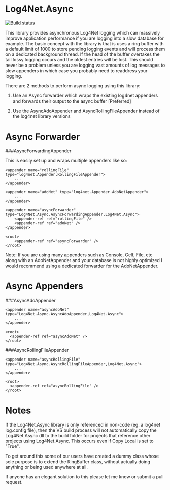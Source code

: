 Log4Net.Async
=============

[![Build status](https://ci.appveyor.com/api/projects/status/fpn8apunhe0fr1y3)](https://ci.appveyor.com/project/cjbhaines/log4net-async)

This library provides asynchronous Log4Net logging which can massively improve application performance if you are logging into a slow database for example. The basic concept with the library is that is uses a ring buffer with a default limit of 1000 to store pending logging events and will process them on a dedicated background thread. If the head of the buffer overtakes the tail lossy logging occurs and the oldest entries will be lost. This should never be a problem unless you are logging vast amounts of log messages to slow appenders in which case you probably need to readdress your logging.

There are 2 methods to perform async logging using this library:

1) Use an Async forwarder which wraps the existing log4net appenders and forwards their output to the async buffer [Preferred]

2) Use the AsyncAdoAppender and AsyncRollingFileAppender instead of the log4net library versions


Async Forwarder
=============
###AsyncForwardingAppender

This is easily set up and wraps multiple appenders like so:

	<appender name="rollingFile" type="log4net.Appender.RollingFileAppender">
		...
	</appender>
	
	<appender name="adoNet" type="log4net.Appender.AdoNetAppender">
		...
	</appender>
	
	<appender name="asyncForwarder" type="Log4Net.Async.AsyncForwardingAppender,Log4Net.Async">
		<appender-ref ref="rollingFile" />
		<appender-ref ref="adoNet" />
	</appender>

	<root>
		<appender-ref ref="asyncForwarder" />
	</root>
  
Note: If you are using many appenders such as Console, Gelf, File, etc along with an AdoNetAppender and your database is not highly optimized I would recommend using a dedicated forwarder for the AdoNetAppender.
  
Async Appenders
=============
###AsyncAdoAppender

	<appender name="asyncAdoNet" type="Log4Net.Async.AsyncAdoAppender,Log4Net.Async">
		...
	</appender>
	
	<root>
      <appender-ref ref="asyncAdoNet" />
    </root>

###AsyncRollingFileAppender

	<appender name="asyncRollingFile" type="Log4Net.Async.AsyncRollingFileAppender,Log4Net.Async">
		...
	</appender>
	
	<root>
      <appender-ref ref="asyncRollingFile" />
    </root>


Notes
=============
If the Log4Net.Async library is only referenced in non-code (eg. a log4net log.config file), then the VS build process will not automatically copy the Log4Net.Async dll to the build folder for projects that reference other projects using Log4Net.Async. This occurs even if Copy Local is set to "True".

To get around this some of our users have created a dummy class whose sole purpose is to extend the RingBuffer class, without actually doing anything or being used anywhere at all.

If anyone has an elegant solution to this please let me know or submit a pull request.
